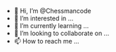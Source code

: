 - 👋 Hi, I’m @Chessmancode
- 👀 I’m interested in ...
- 🌱 I’m currently learning ...
- 💞️ I’m looking to collaborate on ...
- 📫 How to reach me ...

<!---
Chessmancode/Chessmancode is a ✨ special ✨ repository because its `README.md` (this file) appears on your GitHub profile.
You can click the Preview link to take a look at your changes.
--->

